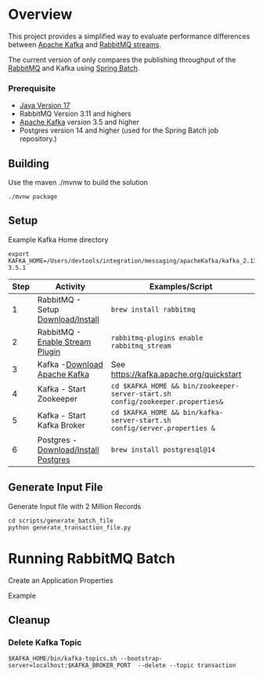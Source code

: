 # Overview

This project provides a simplified way to evaluate 
performance differences between [Apache Kafka](https://kafka.apache.org/) and [RabbitMQ streams](https://www.rabbitmq.com/streams.html).

The current version of only compares the publishing throughput of the 
[RabbitMQ](https://www.rabbitmq.com) and Kafka using [Spring Batch](https://spring.io/projects/spring-batch).


### Prerequisite

- [Java Version 17](https://jdk.java.net/17/)
- RabbitMQ Version 3.11 and highers
- [Apache Kafka](https://kafka.apache.org) version 3.5 and higher
- Postgres version 14 and higher (used for the Spring Batch job repository.)

## Building 

Use the maven ./mvnw to build the solution

```shell
./mvnw package
```

## Setup

Example Kafka Home directory

```shell
export KAFKA_HOME=/Users/devtools/integration/messaging/apacheKafka/kafka_2.13-3.5.1
```

| Step | Activity                                                                           | Examples/Script                                                                    |
|------|------------------------------------------------------------------------------------|------------------------------------------------------------------------------------|
| 1    | RabbitMQ - Setup [Download/Install](https://rabbitmq.com/download.html)            | ```brew install rabbitmq```                                                        |
| 2    | RabbitMQ -[Enable Stream Plugin](https://rabbitmq.com/stream.html#enabling-plugin) | ```rabbitmq-plugins enable rabbitmq_stream```                                      |
| 3    | Kafka -[Download Apache Kafka](https://kafka.apache.org/downloads)                 | See https://kafka.apache.org/quickstart                                            | 
| 4    | Kafka - Start Zookeeper                                                            | ```cd $KAFKA_HOME && bin/zookeeper-server-start.sh config/zookeeper.properties&``` |
| 5    | Kafka - Start Kafka Broker                                                         | ```cd $KAFKA_HOME && bin/kafka-server-start.sh config/server.properties &```       |
| 6    | Postgres - [Download/Install Postgres](https://www.postgresql.org/download/)       | ```brew install postgresql@14```                                                   |



## Generate Input File
Generate Input file with 2 Million Records

```shell
cd scripts/generate_batch_file
python generate_transaction_file.py
```

# Running RabbitMQ Batch

Create an Application Properties

Example




## Cleanup 
### Delete Kafka Topic

```shell
$KAFKA_HOME/bin/kafka-topics.sh --bootstrap-server=localhost:$KAFKA_BROKER_PORT  --delete --topic transaction
```
